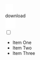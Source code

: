 <label class="usa-button dd">
    <div class="download-icon">
        <img src="/assets/icons/file_download_white.svg" height="25px" width="auto">
    </div>
    <div class="dropdown-button">
        download
    </div>
    <div class="dd-icon">
        <img src="/assets/icons/expand_more_white.svg" height="32px" width="auto">
    </div>
    <input type="checkbox" class="dropdown-input">
    <ul class="dropdown-menu">
        <li>Item One</li>
        <li>Item Two</li>
        <li>Item Three</li>
    </ul>
</label>